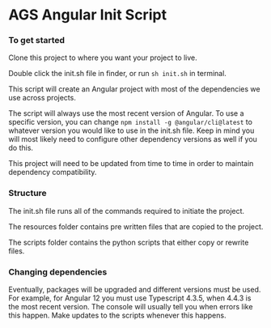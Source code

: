 # AGS Angular Init Script

### To get started

Clone this project to where you want your project to live.

Double click the init.sh file in finder, or run `sh init.sh` in terminal.

This script will create an Angular project with most of the dependencies we use across projects.

The script will always use the most recent version of Angular. To use a specific version, you can change `npm install -g @angular/cli@latest` to whatever version you would like to use in the init.sh file. Keep in mind you will most likely need to configure other dependency versions as well if you do this.

This project will need to be updated from time to time in order to maintain dependency compatibility.

### Structure

The init.sh file runs all of the commands required to initiate the project.

The resources folder contains pre written files that are copied to the project.

The scripts folder contains the python scripts that either copy or rewrite files.

### Changing dependencies

Eventually, packages will be upgraded and different versions must be used. For example, for Angular 12 you must use Typescript 4.3.5, when 4.4.3 is the most recent version. The console will usually tell you when errors like this happen. Make updates to the scripts whenever this happens.